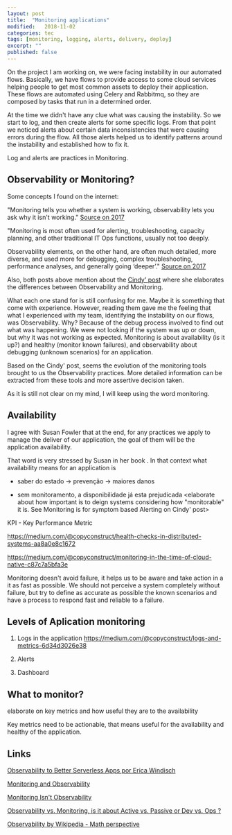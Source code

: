 ```yaml
---
layout: post
title:  "Monitoring applications"
modified:   2018-11-02
categories: tec
tags: [monitoring, logging, alerts, delivery, deploy] 
excerpt: ""
published: false
---
```

On the project I am working on, we were facing instability in our automated flows. Basically, we have flows to provide access to some cloud services helping people to get most common assets to deploy their application. These flows are automated using Celery and Rabbitmq, so they are composed by tasks that run in a determined order.

At the time we didn't have any clue what was causing the instability. So we start to log, and then create alerts for some specific logs. From that point we noticed alerts about certain data inconsistencies that were causing errors during the flow. All those alerts helped us to identify patterns around the instability and established how to fix it.

Log and alerts are practices in Monitoring.

## Observability or Monitoring?

Some concepts I found on the internet:

"Monitoring tells you whether a system is working, observability lets you ask why it isn't working." [Source on 2017](https://www.vividcortex.com/blog/monitoring-isnt-observability)

"Monitoring is most often used for alerting, troubleshooting, capacity planning, and other traditional IT Ops functions, usually not too deeply.

Observability elements, on the other hand, are often much detailed, more diverse, and used more for debugging, complex troubleshooting, performance analyses, and generally going ‘deeper’." [Source on 2017](https://medium.com/@steve.mushero/observability-vs-monitoring-is-it-about-active-vs-passive-or-dev-vs-ops-14b24ddf182f)

Also, both posts above mention about the [Cindy' post](https://medium.com/@copyconstruct/monitoring-and-observability-8417d1952e1c) where she elaborates the differences between Observability and Monitoring.

What each one stand for is still confusing for me. Maybe it is something that come with experience. However, reading them gave me the feeling that what I experienced with my team, identifying the instability on our flows, was Observability. Why? Because of the debug process involved to find out what was happening. We were not looking if the system was up or down, but why it was not working as expected. Monitoring is about availability (is it up?) and healthy (monitor known failures), and observability about debugging (unknown scenarios) for an application.

Based on the Cindy' post, seems the evolution of the monitoring tools brought to us the Observability practices. More detailed information can be extracted from these tools and more assertive decision taken. 

As it is still not clear on my mind, I will keep using the word monitoring.

## Availability

I agree with Susan Fowler that at the end, for any practices we apply to manage the deliver of our application, the goal of them will be the application availability.

That word is very stressed by Susan in her book <Microservices in production>. In that context what availability means for an application is 

* saber do estado -> prevenção -> maiores danos

* sem monitoramento, a disponibilidade já esta prejudicada
<elaborate about how important is to deign systems considering how "monitorable" it is. See Monitoring is for symptom based Alerting on Cindy' post>

KPI - Key Performance Metric

https://medium.com/@copyconstruct/health-checks-in-distributed-systems-aa8a0e8c1672

https://medium.com/@copyconstruct/monitoring-in-the-time-of-cloud-native-c87c7a5bfa3e

Monitoring doesn't avoid failure, it helps us to be aware and take action in a it as fast as possible. We should not perceive a system completely without failure, but try to define as accurate as possible the known scenarios and have a process to respond fast and reliable to a failure.

## Levels of Aplication monitoring

1. Logs in the application
https://medium.com/@copyconstruct/logs-and-metrics-6d34d3026e38

2. Alerts

3. Dashboard

## What to monitor?

elaborate on key metrics and how useful they are to the availability

Key metrics need to be actionable, that means useful for the availability and healthy of the application.

## Links

[Observability to Better Serverless Apps por Erica Windisch](https://www.infoq.com/presentations/serverless-observability-2018)

[Monitoring and Observability](https://medium.com/@copyconstruct/monitoring-and-observability-8417d1952e1c)

[Monitoring Isn't Observability](https://www.vividcortex.com/blog/monitoring-isnt-observability)

[Observability vs. Monitoring, is it about Active vs. Passive or Dev vs. Ops ?](https://medium.com/@steve.mushero/observability-vs-monitoring-is-it-about-active-vs-passive-or-dev-vs-ops-14b24ddf182f)

[Observability by Wikipedia - Math perspective](https://en.wikipedia.org/wiki/Observability)